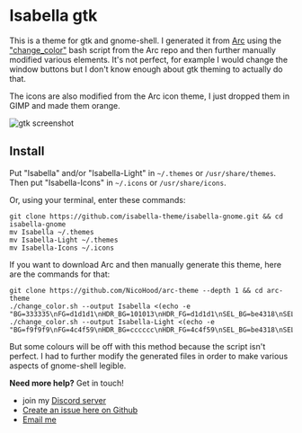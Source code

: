 # Isabella gtk
This is a theme for gtk and gnome-shell. I generated it from [Arc](https://github.com/NicoHood/arc-theme) using the ["change_color"](https://github.com/NicoHood/arc-theme/blob/master/change_color.sh) bash script from the Arc repo and then further manually modified various elements. It's not perfect, for example I would change the window buttons but I don't know enough about gtk theming to actually do that.

The icons are also modified from the Arc icon theme, I just dropped them in GIMP and made them orange.

![gtk screenshot](https://isabella-theme.github.io/assets/img/isabella-gnome/preview.png)

## Install
Put "Isabella" and/or "Isabella-Light" in `~/.themes` or `/usr/share/themes`. Then put "Isabella-Icons" in `~/.icons` or `/usr/share/icons`.

Or, using your terminal, enter these commands:

```shell
git clone https://github.com/isabella-theme/isabella-gnome.git && cd isabella-gnome
mv Isabella ~/.themes
mv Isabella-Light ~/.themes
mv Isabella-Icons ~/.icons
```

If you want to download Arc and then manually generate this theme, here are the commands for that:

```shell
git clone https://github.com/NicoHood/arc-theme --depth 1 && cd arc-theme
./change_color.sh --output Isabella <(echo -e "BG=333335\nFG=d1d1d1\nHDR_BG=101013\nHDR_FG=d1d1d1\nSEL_BG=be4318\nSEL_FG=d1d1d1\nTXT_BG=2c2c2c\nTXT_FG=d1d1d1\nBTN_BG=2c2c2c\nBTN_FG=d1d1d1\n")
./change_color.sh --output Isabella-Light <(echo -e "BG=f9f9f9\nFG=4c4f59\nHDR_BG=cccccc\nHDR_FG=4c4f59\nSEL_BG=be4318\nSEL_FG=d1d1d1\nTXT_BG=e5e5e5\nTXT_FG=4c4f59\nBTN_BG=e5e5e5\nBTN_FG=4c4f59\n")
```

But some colours will be off with this method because the script isn't perfect. I had to further modify the generated files in order to make various aspects of gnome-shell legible.

**Need more help?** Get in touch!
- join my [Discord server](https://discord.gg/ZfDP2ZV)
- [Create an issue here on Github](https://github.com/isabella-theme/isabella-gnome/issues/new)
- [Email me](mailto:jontiamac@gmail.com)
